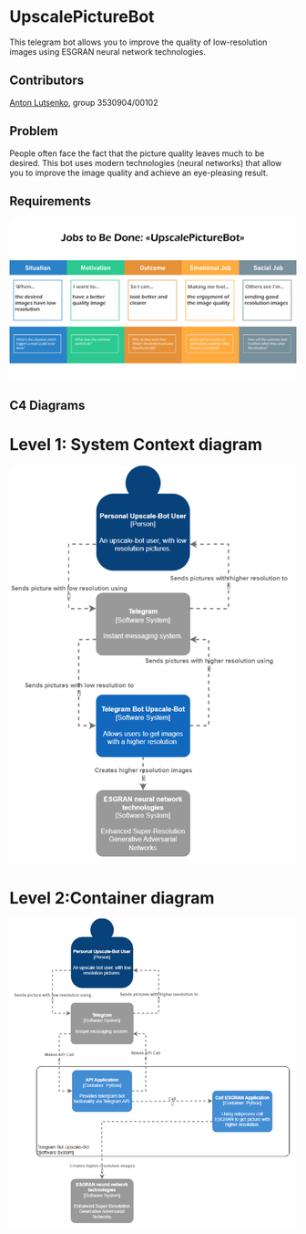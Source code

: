 # UpscalePictureBot
This telegram bot allows you to improve the quality of low-resolution images using ESGRAN neural network technologies.

## Contributors
[Anton Lutsenko](https://github.com/vihmavari), group 3530904/00102

## Problem
People often face the fact that the picture quality leaves much to be desired. This bot uses modern technologies (neural networks) that allow you to improve the image quality and achieve an eye-pleasing result.

## Requirements
![JobsToBeDone](Requirements_JobsToBeDone.png)

## C4 Diagrams
# Level 1: System Context diagram
![C4LVL1](C4_Diagrams_lvl1.png)

# Level 2:Container diagram
![C4LVL2](C4_Diagrams_lvl2.png)
